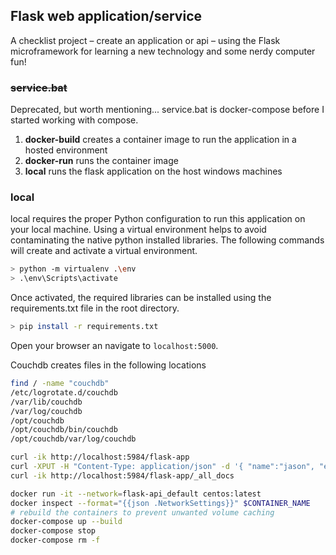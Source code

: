 ## Flask web application/service

A checklist project &ndash; create an application or api &ndash; using the Flask microframework for learning a new technology and some nerdy computer fun!

### ~~service.bat~~

Deprecated, but worth mentioning... service.bat is docker-compose before I started working with compose.

1. **docker-build** creates a container image to run the application in a hosted environment
2. **docker-run** runs the container image
3. **local** runs the flask application on the host windows machines

### local

local requires the proper Python configuration to run this application on your local machine.  Using a virtual environment helps to avoid contaminating the native python installed libraries.  The following commands will create and activate a virtual environment.

```sh
> python -m virtualenv .\env
> .\env\Scripts\activate
```

Once activated, the required libraries can be installed using the requirements.txt file in the root directory.

```sh
> pip install -r requirements.txt
```

Open your browser an navigate to `localhost:5000`.


Couchdb creates files in the following locations

```sh
find / -name "couchdb"
/etc/logrotate.d/couchdb
/var/lib/couchdb
/var/log/couchdb
/opt/couchdb
/opt/couchdb/bin/couchdb
/opt/couchdb/var/log/couchdb
```

```sh
curl -ik http://localhost:5984/flask-app
curl -XPUT -H "Content-Type: application/json" -d '{ "name":"jason", "email":"jason@mail.com" }' http://localhost:5984/flask-app/sampledoc
curl -ik http://localhost:5984/flask-app/_all_docs
```
```sh
docker run -it --network=flask-api_default centos:latest
docker inspect --format="{{json .NetworkSettings}}" $CONTAINER_NAME
# rebuild the containers to prevent unwanted volume caching
docker-compose up --build
docker-compose stop
docker-compose rm -f
```